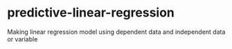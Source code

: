 # predictive-linear-regression
Making linear regression model using dependent data and independent data or variable
